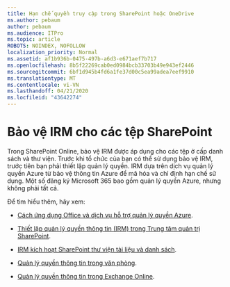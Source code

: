 ```yaml
---
title: Hạn chế quyền truy cập trong SharePoint hoặc OneDrive
ms.author: pebaum
author: pebaum
ms.audience: ITPro
ms.topic: article
ROBOTS: NOINDEX, NOFOLLOW
localization_priority: Normal
ms.assetid: af1b936b-0475-497b-a6d3-e671aef7b717
ms.openlocfilehash: 8b5f22269cab0ed0984bcb33703b49e943ef2446
ms.sourcegitcommit: 6bf1d945b4fd6a1fe37d00c5ea99adea7eef9910
ms.translationtype: MT
ms.contentlocale: vi-VN
ms.lasthandoff: 04/21/2020
ms.locfileid: "43642274"
---
```

# <a name="irm-protection-to-sharepoint-files"></a>Bảo vệ IRM cho các tệp SharePoint


Trong SharePoint Online, bảo vệ IRM được áp dụng cho các tệp ở cấp danh sách và thư viện. Trước khi tổ chức của bạn có thể sử dụng bảo vệ IRM, trước tiên bạn phải thiết lập quản lý quyền. IRM dựa trên dịch vụ quản lý quyền Azure từ bảo vệ thông tin Azure để mã hóa và chỉ định hạn chế sử dụng. Một số đăng ký Microsoft 365 bao gồm quản lý quyền Azure, nhưng không phải tất cả. 

Để tìm hiểu thêm, hãy xem:

- [Cách ứng dụng Office và dịch vụ hỗ trợ quản lý quyền Azure](https://docs.microsoft.com/azure/information-protection/understand-explore/office-apps-services-support).

- [Thiết lập quản lý quyền thông tin (IRM) trong Trung tâm quản trị SharePoint](https://docs.microsoft.com/office365/securitycompliance/set-up-irm-in-sp-admin-center).

- [IRM kích hoạt SharePoint thư viện tài liệu và danh sách](https://docs.microsoft.com/office365/securitycompliance/set-up-irm-in-sp-admin-center#irm-enable-sharepoint-document-libraries-and-lists).

- [Quản lý quyền thông tin trong văn phòng](https://support.office.com/Article/Information-Rights-Management-in-Office-c7a70797-6b1e-493f-acf7-92a39b85e30c).

- [Quản lý quyền thông tin trong Exchange Online](https://docs.microsoft.com/office365/SecurityCompliance/information-rights-management-in-exchange-online).


